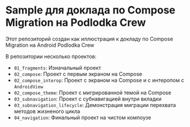 # Sample для доклада по Compose Migration на Podlodka Crew

Этот репозиторий создан как иллюстрация к докладу по Compose Migration на Android Podlodka Crew

В репозитории несколько проектов:
- `01_fragments`: Изначальный проект
- `02_compose`: Проект с первым экраном на Compose
- `02_compose_interop`: Проект с экраном на Compose и с интеропом с `AndroidView`
- `02_compose_theme`: Проект с мигрированной темой на Compose
- `03_subnavigation`: Проект с субнавигацией внутри вкладки
- `03_subnavigation_lifecycle`: Демонстрация миграции перехвата методов жизненого цикла
- `04_navigation`: Финальный проект на чистом компоузе
